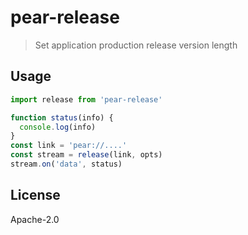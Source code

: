 # pear-release

> Set application production release version length

## Usage

```js
import release from 'pear-release'
```

```js
function status(info) {
  console.log(info)
}
const link = 'pear://....'
const stream = release(link, opts)
stream.on('data', status)
```

## License

Apache-2.0
